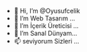 - 👋 Hi, I’m @Oyusufcelik
- 👀 I’m Web Tasarım ...
- 🌱 I’m İçerik Üreticisi ...
- 💞️ I’m Sanal Dünyam...
- 📫 seviyorum Sizleri ...

<!---
Oyusufcelik/Oyusufcelik is a ✨ special ✨ repository because its `README.md` (this file) appears on your GitHub profile.
You can click the Preview link to take a look at your changes.
--->

